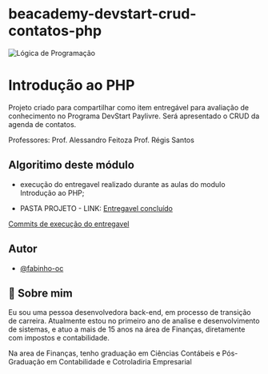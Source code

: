 # beacademy-devstart-crud-contatos-php

![Lógica de Programação](https://www.handtalk.me/br/wp-content/uploads/sites/8/2018/11/capa-blog-2.png)


# Introdução ao PHP

Projeto criado para compartilhar como item entregável para avaliação de conhecimento no Programa DevStart Paylivre.
Será apresentado o CRUD da agenda de contatos.

Professores:
Prof. Alessandro Feitoza
Prof. Régis Santos
## Algoritimo deste módulo
- execução do entregavel realizado durante as aulas do modulo Introdução ao PHP;

- PASTA PROJETO - LINK: 
[Entregavel concluído](./Projeto)

[Commits de execução do entregavel](https://github.com/fabinho-oc/beacademy-devstart-introducaophp/tree/main/modulo1/Projeto)

## Autor

- [@fabinho-oc](https://github.com/fabinho-oc/beacademy-devstart-gitegithub)


## 🚀 Sobre mim
Eu sou uma pessoa desenvolvedora back-end, em processo de transição de carreira.
Atualmente estou no primeiro ano de analise e desenvolvimento de sistemas, e atuo a mais de 15 anos na área de Finanças, diretamente com impostos e contabilidade.

Na area de Finanças, tenho graduação em Ciências Contábeis e Pós-Graduação em Contabilidade e Cotroladiria Empresarial
